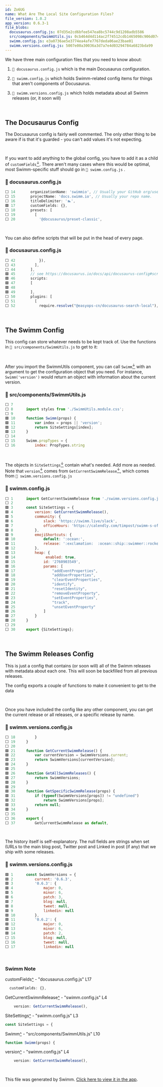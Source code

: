 ```yaml
---
id: Zo6UG
name: What Are The Local Site Configuration Files?
file_version: 1.0.2
app_version: 0.6.3-1
file_blobs:
  docusaurus.config.js: 07d35e2cd6bfee547ea8bc5744c9d1208adb5586
  src/components/SwimmUtils.js: 0cb464d4d114ac2f74512cdb1465098c906d0746
  swimm.config.js: e3a0736ae5e3774ea4afe7767deda06ae23bae01
  swimm.versions.config.js: 5007e00a30036a3d7a7e4d03294784a6823bda99
---
```


We have three main configuration files that you need to know about:

1.  `📄 docusaurus.config.js` which is the main Docusaurus configuration.
    
2.  `📄 swimm.config.js` which holds Swimm-related config items for things that aren't components of Docusaurus.
    
3.  `📄 swimm.versions.config.js` which holds metadata about all Swimm releases (or, it soon will)

<br/>

The Docusaurus Config
---------------------

The Docusaurus config is fairly well commented. The only other thing to be aware if is that it's guarded - you can't add values it's not expecting.

<br/>

If you want to add anything to the global config, you have to add it as a child of `customFields`[<sup id="1b4Gb8">↓</sup>](#f-1b4Gb8). There aren't many cases where this would be optimal, most Swimm-specific stuff should go in `📄 swimm.config.js` .
<!-- NOTE-swimm-snippet: the lines below link your snippet to Swimm -->
### 📄 docusaurus.config.js
```javascript
⬜ 14       organizationName: 'swimmio', // Usually your GitHub org/user name.
⬜ 15       projectName: 'docs.swimm.io', // Usually your repo name.
⬜ 16       titleDelimiter: '🏊',
🟩 17       customFields: {},
⬜ 18       presets: [
⬜ 19         [
⬜ 20           '@docusaurus/preset-classic',
```

<br/>

You can also define scripts that will be put in the head of every page.
<!-- NOTE-swimm-snippet: the lines below link your snippet to Swimm -->
### 📄 docusaurus.config.js
```javascript
⬜ 42           }),
⬜ 43         ],
⬜ 44       ],
🟩 45       // see https://docusaurus.io/docs/api/docusaurus-config#scripts
🟩 46       scripts: 
🟩 47       [
🟩 48     
🟩 49       ],
⬜ 50       plugins: [
⬜ 51         [
⬜ 52           require.resolve("@easyops-cn/docusaurus-search-local"),
```

<br/>

The Swimm Config
----------------

This config can store whatever needs to be kept track of. Use the functions in `📄 src/components/SwimmUtils.js` to get to it:

<br/>

After you import the SwimmUtils component, you can call `Swimm`[<sup id="Z20hdNe">↓</sup>](#f-Z20hdNe) with an argument to get the configuration object that you need. For instance, `Swimm('version')` would return an object with information about the current version.
<!-- NOTE-swimm-snippet: the lines below link your snippet to Swimm -->
### 📄 src/components/SwimmUtils.js
```javascript
⬜ 7      
⬜ 8      import styles from './SwimmUtils.module.css';
⬜ 9      
🟩 10     function Swimm(props) {
🟩 11         var index = props || 'version';
🟩 12         return SiteSettings[index];
🟩 13     }
⬜ 14     
⬜ 15     Swimm.propTypes = {
⬜ 16         index: PropTypes.string
```

<br/>

The objects in `SiteSettings`[<sup id="28FeRl">↓</sup>](#f-28FeRl) contain what's needed. Add more as needed. Note that `version`[<sup id="Z2cFg3m">↓</sup>](#f-Z2cFg3m) comes from `GetCurrentSwimmRelease`[<sup id="1j2puY">↓</sup>](#f-1j2puY), which comes from `📄 swimm.versions.config.js`
<!-- NOTE-swimm-snippet: the lines below link your snippet to Swimm -->
### 📄 swimm.config.js
```javascript
⬜ 1      import GetCurrentSwimmRelease from './swimm.versions.config.js';
⬜ 2      
🟩 3      const SiteSettings = {
🟩 4          version: GetCurrentSwimmRelease(),
🟩 5          community: {
🟩 6              slack: 'https://swimm.live/slack',
🟩 7              officeHours: 'https://calendly.com/timpost/swimm-s-office-hours-with-tim-post',
🟩 8          },
🟩 9          emojiShortcuts: {
🟩 10             default: ':ocean:',
🟩 11             release: ':exclamation:  :ocean::ship::swimmer::rocket::new::boom::tada::sparkles:', 
🟩 12         },
🟩 13         heap: {
🟩 14              enabled: true,
🟩 15             id: '2760903549',
🟩 16             params: [
🟩 17                 "addEventProperties", 
🟩 18                 "addUserProperties", 
🟩 19                 "clearEventProperties", 
🟩 20                 "identify", 
🟩 21                 "resetIdentity", 
🟩 22                 "removeEventProperty", 
🟩 23                 "setEventProperties", 
🟩 24                 "track", 
🟩 25                 "unsetEventProperty"
🟩 26             ]
🟩 27         }
🟩 28     }
⬜ 29     
⬜ 30     export {SiteSettings};
```

<br/>

The Swimm Releases Config
-------------------------

This is just a config that contains (or soon will) all of the Swimm releases with metadata about each one. This will soon be backfilled from all previous releases.

The config exports a couple of functions to make it convenient to get to the data

<br/>

Once you have included the config like any other component, you can get the current release or all releases, or a specific release by name.
<!-- NOTE-swimm-snippet: the lines below link your snippet to Swimm -->
### 📄 swimm.versions.config.js
```javascript
⬜ 18         }
⬜ 19     }
⬜ 20     
🟩 21     function GetCurrentSwimmRelease() {
🟩 22         var currentVersion = SwimmVersions.current;
🟩 23         return SwimmVersions[currentVersion];
🟩 24     }
🟩 25     
🟩 26     function GetAllSwimmReleases() {
🟩 27         return SwimmVersions;
🟩 28     }
🟩 29     
🟩 30     function GetSpecificSwimmRelease(props) {
🟩 31         if (typeof(SwimmVersions[props]) != "undefined")
🟩 32             return SwimmVersions[props];
🟩 33         return null;
🟩 34     }
⬜ 35     
⬜ 36     export {
⬜ 37         GetCurrentSwimmRelease as default,
```

<br/>

The history itself is self-explanatory. The null fields are strings when set (URLs to the main blog post, Twitter post and Linked in post (if any) that we ship with some releases.
<!-- NOTE-swimm-snippet: the lines below link your snippet to Swimm -->
### 📄 swimm.versions.config.js
```javascript
🟩 1      const SwimmVersions = {
🟩 2          current: '0.6.3',
🟩 3          '0.6.3': {
🟩 4              major: 0,
🟩 5              minor: 6,
🟩 6              patch: 3,
🟩 7              blog: null,
🟩 8              tweet: null,
🟩 9              linkedin: null
🟩 10         },
🟩 11         '0.6.2': {
🟩 12             major: 0,
🟩 13             minor: 6,
🟩 14             patch: 2,
⬜ 15             blog: null,
⬜ 16             tweet: null,
⬜ 17             linkedin: null        
```

<br/>

<!-- THIS IS AN AUTOGENERATED SECTION. DO NOT EDIT THIS SECTION DIRECTLY -->
### Swimm Note

<span id="f-1b4Gb8">customFields</span>[^](#1b4Gb8) - "docusaurus.config.js" L17
```javascript
  customFields: {},
```

<span id="f-1j2puY">GetCurrentSwimmRelease</span>[^](#1j2puY) - "swimm.config.js" L4
```javascript
    version: GetCurrentSwimmRelease(),
```

<span id="f-28FeRl">SiteSettings</span>[^](#28FeRl) - "swimm.config.js" L3
```javascript
const SiteSettings = {
```

<span id="f-Z20hdNe">Swimm</span>[^](#Z20hdNe) - "src/components/SwimmUtils.js" L10
```javascript
function Swimm(props) {
```

<span id="f-Z2cFg3m">version</span>[^](#Z2cFg3m) - "swimm.config.js" L4
```javascript
    version: GetCurrentSwimmRelease(),
```

<br/>

This file was generated by Swimm. [Click here to view it in the app](https://app.swimm.io/#/repos/Z2l0aHViJTNBJTNBZG9jcy5zd2ltbS5pbyUzQSUzQXN3aW1taW8=/docs/Zo6UG).